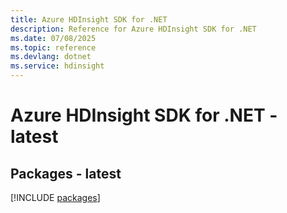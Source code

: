 ```yaml
---
title: Azure HDInsight SDK for .NET
description: Reference for Azure HDInsight SDK for .NET
ms.date: 07/08/2025
ms.topic: reference
ms.devlang: dotnet
ms.service: hdinsight
---
```

# Azure HDInsight SDK for .NET - latest
## Packages - latest
[!INCLUDE [packages](hdinsight-index.md)]